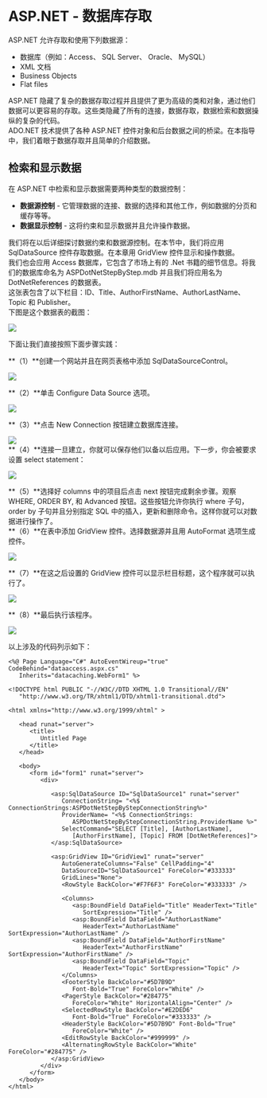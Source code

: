 # ASP.NET - 数据库存取

ASP.NET 允许存取和使用下列数据源：  

- 数据库（例如：Access、 SQL Server、 Oracle、 MySQL）  
- XML 文档  
- Business Objects  
- Flat files  

ASP.NET 隐藏了复杂的数据存取过程并且提供了更为高级的类和对象，通过他们数据可以更容易的存取。这些类隐藏了所有的连接，数据存取，数据检索和数据操纵的复杂的代码。  
ADO.NET 技术提供了各种 ASP.NET 控件对象和后台数据之间的桥梁。在本指导中，我们着眼于数据存取并且简单的介绍数据。  

## 检索和显示数据

在 ASP.NET 中检索和显示数据需要两种类型的数据控制： 

- **数据源控制** - 它管理数据的连接、数据的选择和其他工作，例如数据的分页和缓存等等。
- **数据显示控制** - 这将约束和显示数据并且允许操作数据。

我们将在以后详细探讨数据约束和数据源控制。在本节中，我们将应用 SqlDataSource 控件存取数据。在本章用 GridView 控件显示和操作数据。  
我们也会应用 Access 数据库，它包含了市场上有的 .Net 书籍的细节信息。将我们的数据库命名为 ASPDotNetStepByStep.mdb 并且我们将应用名为 DotNetReferences 的数据表。  
这张表包含了以下栏目：ID、Title、AuthorFirstName、AuthorLastName、Topic 和 Publisher。  
下图是这个数据表的截图：  

![](images/data_table.jpg)  

下面让我们直接按照下面步骤实践：  

**（1）**创建一个网站并且在网页表格中添加 SqlDataSourceControl。  

![](images/sqldatasourcecontrol.jpg)  

**（2）**单击 Configure Data Source 选项。  

![](images/configure_data_source.jpg)  

**（3）**点击 New Connection 按钮建立数据库连接。  

![](
images/connection_with_database.jpg)  
**（4）**连接一旦建立，你就可以保存他们以备以后应用。下一步，你会被要求设置 select statement：  

![](images/select_statement.jpg)  

**（5）**选择好 columns 中的项目后点击 next 按钮完成剩余步骤。观察 WHERE, ORDER BY, 和 Advanced 按钮。这些按钮允许你执行 where 子句，order by 子句并且分别指定 SQL 中的插入，更新和删除命令。这样你就可以对数据进行操作了。  
**（6）**在表中添加 GridView 控件。选择数据源并且用 AutoFormat 选项生成控件。  

![](images/autoformat.jpg)  

**（7）**在这之后设置的 GridView 控件可以显示栏目标题，这个程序就可以执行了。

![](images/gridview_control.jpg)  

**（8）**最后执行该程序。 

![](images/databasse_result.jpg)  

以上涉及的代码列示如下：  

```
<%@ Page Language="C#" AutoEventWireup="true" CodeBehind="dataaccess.aspx.cs" 
   Inherits="datacaching.WebForm1" %>

<!DOCTYPE html PUBLIC "-//W3C//DTD XHTML 1.0 Transitional//EN" 
   "http://www.w3.org/TR/xhtml1/DTD/xhtml1-transitional.dtd">

<html xmlns="http://www.w3.org/1999/xhtml" >

   <head runat="server">
      <title>
         Untitled Page
      </title>
   </head>
   
   <body>
      <form id="form1" runat="server">
         <div>
         
            <asp:SqlDataSource ID="SqlDataSource1" runat="server" 
               ConnectionString= "<%$   ConnectionStrings:ASPDotNetStepByStepConnectionString%>" 
               ProviderName= "<%$ ConnectionStrings:
                  ASPDotNetStepByStepConnectionString.ProviderName %>" 
               SelectCommand="SELECT [Title], [AuthorLastName], 
                  [AuthorFirstName], [Topic] FROM [DotNetReferences]">
            </asp:SqlDataSource>
            
            <asp:GridView ID="GridView1" runat="server" 
               AutoGenerateColumns="False" CellPadding="4" 
               DataSourceID="SqlDataSource1" ForeColor="#333333" 
               GridLines="None">
               <RowStyle BackColor="#F7F6F3" ForeColor="#333333" />
            
               <Columns>
                  <asp:BoundField DataField="Title" HeaderText="Title" 
                     SortExpression="Title" />
                  <asp:BoundField DataField="AuthorLastName" 
                     HeaderText="AuthorLastName" SortExpression="AuthorLastName" />
                  <asp:BoundField DataField="AuthorFirstName" 
                     HeaderText="AuthorFirstName" SortExpression="AuthorFirstName" />
                  <asp:BoundField DataField="Topic" 
                     HeaderText="Topic" SortExpression="Topic" />
               </Columns>
               <FooterStyle BackColor="#5D7B9D" 
                  Font-Bold="True" ForeColor="White" />
               <PagerStyle BackColor="#284775" 
                  ForeColor="White" HorizontalAlign="Center" />
               <SelectedRowStyle BackColor="#E2DED6" 
                  Font-Bold="True" ForeColor="#333333" />
               <HeaderStyle BackColor="#5D7B9D" Font-Bold="True"  
                  ForeColor="White" />
               <EditRowStyle BackColor="#999999" />
               <AlternatingRowStyle BackColor="White" ForeColor="#284775" />
            </asp:GridView>
         </div>
      </form>
   </body>
</html>
```  
